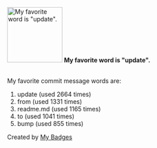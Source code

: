 <img src="https://my-badges.github.io/my-badges/favorite-word.png" alt="My favorite word is &quot;update&quot;." title="My favorite word is &quot;update&quot;." width="128">
<strong>My favorite word is &quot;update&quot;.</strong>
<br><br>

My favorite commit message words are:

1. update (used 2664 times)
2. from (used 1331 times)
3. readme.md (used 1165 times)
4. to (used 1041 times)
5. bump (used 855 times)


Created by <a href="https://github.com/my-badges/my-badges">My Badges</a>